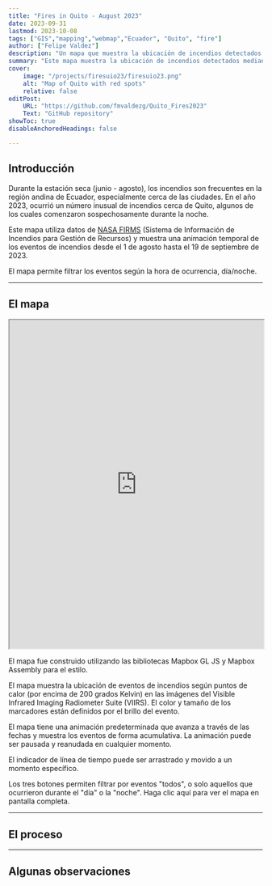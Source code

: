```yaml
---
title: "Fires in Quito - August 2023" 
date: 2023-09-31
lastmod: 2023-10-08
tags: ["GIS","mapping","webmap","Ecuador", "Quito", "fire"]
author: ["Felipe Valdez"]
description: "Un mapa que muestra la ubicación de incendios detectados por imágenes satelitales en Quito." 
summary: "Este mapa muestra la ubicación de incendios detectados mediante imágenes satelitales en Quito durante agosto de 2023." 
cover:
    image: "/projects/firesuio23/firesuio23.png"
    alt: "Map of Quito with red spots"
    relative: false
editPost:
    URL: "https://github.com/fmvaldezg/Quito_Fires2023"
    Text: "GitHub repository"
showToc: true
disableAnchoredHeadings: false

---
```


## Introducción

Durante la estación seca (junio - agosto), los incendios son frecuentes en la región andina de Ecuador, especialmente cerca de las ciudades. En el año 2023, ocurrió un número inusual de incendios cerca de Quito, algunos de los cuales comenzaron sospechosamente durante la noche.

Este mapa utiliza datos de [NASA FIRMS](https://firms.modaps.eosdis.nasa.gov/) (Sistema de Información de Incendios para Gestión de Recursos) y muestra una animación temporal de los eventos de incendios desde el 1 de agosto hasta el 19 de septiembre de 2023.

El mapa permite filtrar los eventos según la hora de ocurrencia, día/noche.

---

## El mapa

<iframe
  src="https://fmvaldezg.github.io/Quito_Fires2023/"
  style="width:100%; height:650px;"
></iframe>

El mapa fue construido utilizando las bibliotecas Mapbox GL JS y Mapbox Assembly para el estilo.

El mapa muestra la ubicación de eventos de incendios según puntos de calor (por encima de 200 grados Kelvin) en las imágenes del Visible Infrared Imaging Radiometer Suite (VIIRS). El color y tamaño de los marcadores están definidos por el brillo del evento.

El mapa tiene una animación predeterminada que avanza a través de las fechas y muestra los eventos de forma acumulativa. La animación puede ser pausada y reanudada en cualquier momento. 

El indicador de línea de tiempo puede ser arrastrado y movido a un momento específico.

Los tres botones permiten filtrar por eventos "todos", o solo aquellos que ocurrieron durante el "día" o la "noche".
Haga clic aquí para ver el mapa en pantalla completa.


---

## El proceso



---

## Algunas observaciones

